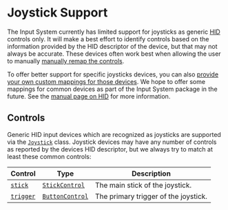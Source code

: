 # Joystick Support

The Input System currently has limited support for joysticks as generic [HID](HID.md) controls only. It will make a best effort to identify controls based on the information provided by the HID descriptor of the device, but that may not always be accurate. These devices often work best when allowing the user to manually [manually remap the controls](HowDoI.md#-create-a-ui-to-rebind-input-in-my-game).

To offer better support for specific joysticks devices, you can also [provide your own custom mappings for those devices](HID.md#overriding-the-hid-fallback). We hope to offer some mappings for common devices as part of the Input System package in the future.  See the [manual page on HID](HID.md) for more information.

## Controls

Generic HID input devices which are recognized as joysticks are supported via the [`Joystick`](../api/UnityEngine.InputSystem.Joystick.html) class. Joystick devices may have any number of controls as reported by the devices HID descriptor, but we always try to match at least these common controls:

|Control|Type|Description|
|-------|----|-----------|
|[`stick`](../api/UnityEngine.InputSystem.Joystick.html#UnityEngine_InputSystem_Joystick_stick)|[`StickControl`](../api/UnityEngine.InputSystem.Controls.StickControl.html)|The main stick of the joystick.|
|[`trigger`](../api/UnityEngine.InputSystem.Joystick.html#UnityEngine_InputSystem_Joystick_trigger)|[`ButtonControl`](../api/UnityEngine.InputSystem.Controls.ButtonControl.html)|The primary trigger of the joystick.|

